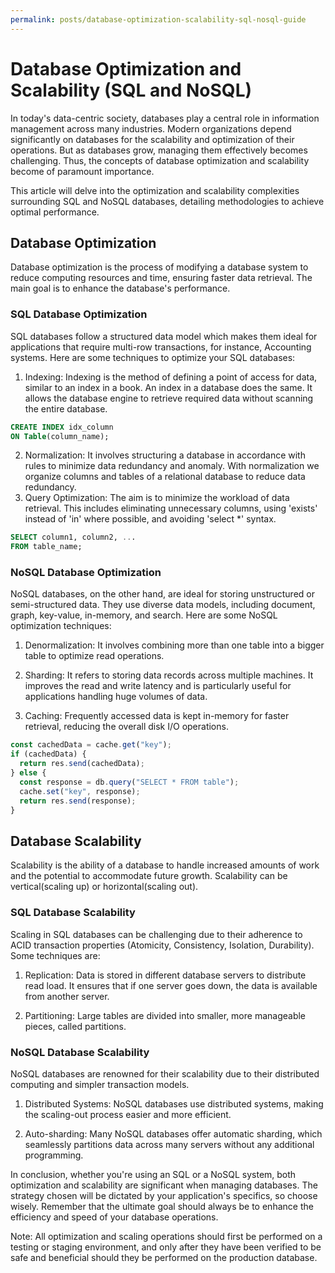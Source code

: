 ```yaml
---
permalink: posts/database-optimization-scalability-sql-nosql-guide
---
```


# Database Optimization and Scalability (SQL and NoSQL)

In today's data-centric society, databases play a central role in information management across many industries. Modern organizations depend significantly on databases for the scalability and optimization of their operations. But as databases grow, managing them effectively becomes challenging. Thus, the concepts of database optimization and scalability become of paramount importance.

This article will delve into the optimization and scalability complexities surrounding SQL and NoSQL databases, detailing methodologies to achieve optimal performance.

## Database Optimization

Database optimization is the process of modifying a database system to reduce computing resources and time, ensuring faster data retrieval. The main goal is to enhance the database's performance.

### SQL Database Optimization

SQL databases follow a structured data model which makes them ideal for applications that require multi-row transactions, for instance, Accounting systems. Here are some techniques to optimize your SQL databases:

1. Indexing: Indexing is the method of defining a point of access for data, similar to an index in a book. An index in a database does the same. It allows the database engine to retrieve required data without scanning the entire database.

```sql
CREATE INDEX idx_column
ON Table(column_name);
```

2. Normalization: It involves structuring a database in accordance with rules to minimize data redundancy and anomaly. With normalization we organize columns and tables of a relational database to reduce data redundancy.
3. Query Optimization: The aim is to minimize the workload of data retrieval. This includes eliminating unnecessary columns, using 'exists' instead of 'in' where possible, and avoiding 'select \*' syntax.

```sql
SELECT column1, column2, ...
FROM table_name;

```

### NoSQL Database Optimization

NoSQL databases, on the other hand, are ideal for storing unstructured or semi-structured data. They use diverse data models, including document, graph, key-value, in-memory, and search. Here are some NoSQL optimization techniques:

1. Denormalization: It involves combining more than one table into a bigger table to optimize read operations.

2. Sharding: It refers to storing data records across multiple machines. It improves the read and write latency and is particularly useful for applications handling huge volumes of data.

3. Caching: Frequently accessed data is kept in-memory for faster retrieval, reducing the overall disk I/O operations.

```javascript
const cachedData = cache.get("key");
if (cachedData) {
  return res.send(cachedData);
} else {
  const response = db.query("SELECT * FROM table");
  cache.set("key", response);
  return res.send(response);
}
```

## Database Scalability

Scalability is the ability of a database to handle increased amounts of work and the potential to accommodate future growth. Scalability can be vertical(scaling up) or horizontal(scaling out).

### SQL Database Scalability

Scaling in SQL databases can be challenging due to their adherence to ACID transaction properties (Atomicity, Consistency, Isolation, Durability). Some techniques are:

1. Replication: Data is stored in different database servers to distribute read load. It ensures that if one server goes down, the data is available from another server.

2. Partitioning: Large tables are divided into smaller, more manageable pieces, called partitions.

### NoSQL Database Scalability

NoSQL databases are renowned for their scalability due to their distributed computing and simpler transaction models.

1. Distributed Systems: NoSQL databases use distributed systems, making the scaling-out process easier and more efficient.

2. Auto-sharding: Many NoSQL databases offer automatic sharding, which seamlessly partitions data across many servers without any additional programming.

In conclusion, whether you're using an SQL or a NoSQL system, both optimization and scalability are significant when managing databases. The strategy chosen will be dictated by your application's specifics, so choose wisely. Remember that the ultimate goal should always be to enhance the efficiency and speed of your database operations.

Note: All optimization and scaling operations should first be performed on a testing or staging environment, and only after they have been verified to be safe and beneficial should they be performed on the production database.
